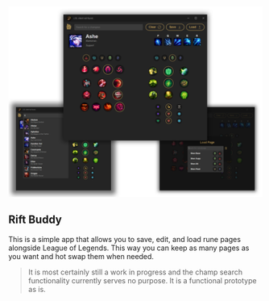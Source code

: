 ![Screenshots](/content/collage.png "Screenshots")

## Rift Buddy

This is a simple app that allows you to save, edit, and load rune pages alongside League of Legends. This way you can keep as many pages as you want and hot swap them when needed.


> It is most certainly still a work in progress and the champ search functionality currently serves no purpose. It is a functional prototype as is.
